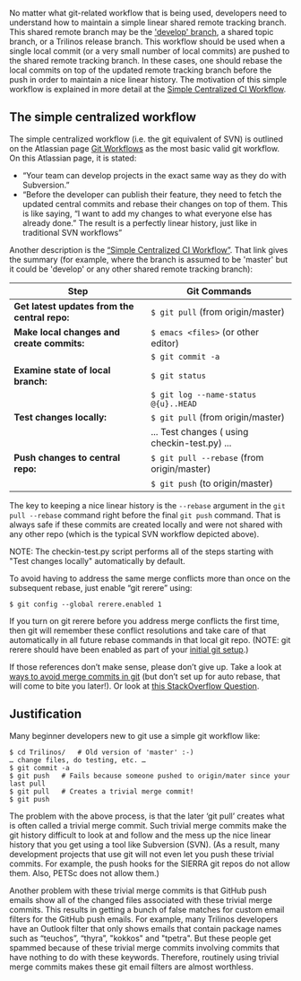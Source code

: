 No matter what git-related workflow that is being used, developers need to understand how to maintain a simple linear shared remote tracking branch.  This shared remote branch may be the ['develop' branch](https://github.com/trilinos/Trilinos/wiki/VC-|-'develop'-'master'-workflow), a shared topic branch, or a Trilinos release branch.  This workflow should be used when a single local commit (or a very small number of local commits) are pushed to the shared remote tracking branch.  In these cases, one should rebase the local commits on top of the updated remote tracking branch before the push in order to maintain a nice linear history.  The motivation of this simple workflow is explained in more detail at the [Simple Centralized CI Workflow](https://docs.google.com/document/d/1uVQYI2cmNx09fDkHDA136yqDTqayhxqfvjFiuUue7wo/edit#heading=h.7z34akh7lsvp).

## The simple centralized workflow

The simple centralized workflow (i.e. the git equivalent of SVN) is outlined on the Atlassian page [Git Workflows](https://www.atlassian.com/pt/git/workflows#!workflow-centralized) as the most basic valid git workflow.  On this Atlassian page, it is stated:

* “Your team can develop projects in the exact same way as they do with Subversion.”
* “Before the developer can publish their feature, they need to fetch the updated central commits and rebase their changes on top of them. This is like saying, “I want to add my changes to what everyone else has already done.” The result is a perfectly linear history, just like in traditional SVN workflows”

Another description is the [“Simple Centralized CI Workflow”](https://docs.google.com/document/d/1uVQYI2cmNx09fDkHDA136yqDTqayhxqfvjFiuUue7wo/edit#heading=h.7z34akh7lsvp).  That link gives the summary (for example, where the branch is assumed to be 'master' but it could be 'develop' or any other shared remote tracking branch):

| Step                                          | Git Commands |
| ---                                           | --- |
| **Get latest updates from the central repo:** | `$ git pull` (from origin/master) |
| **Make local changes and create commits:**    | `$ emacs <files>`   (or other editor) |
|                                               | `$ git commit -a` |
| **Examine state of local branch:**            | `$ git status` |
|                                               | `$ git log --name-status @{u}..HEAD` |
| **Test changes locally:**                     | `$ git pull` (from origin/master) |
|                                               | ... Test changes ( using checkin-test.py) ... |
| **Push changes to central repo:**             | `$ git pull --rebase` (from origin/master) |
|                                               | `$ git push`  (to origin/master) |

The key to keeping a nice linear history is the `--rebase` argument in the `git pull --rebase` command right before the final `git push` command.  That is always safe if these commits are created locally and were not shared with any other repo (which is the typical SVN workflow depicted above).

NOTE: The checkin-test.py script performs all of the steps starting with "Test changes locally" automatically by default.

To avoid having to address the same merge conflicts more than once on the subsequent rebase, just enable “git rerere” using:

```
$ git config --global rerere.enabled 1
```

If you turn on git rerere before you address merge conflicts the first time, then git will remember these conflict resolutions and take care of that automatically in all future rebase commands in that local git repo.  (NOTE: git rerere should have been enabled as part of your [initial git setup](https://github.com/trilinos/Trilinos/wiki/VC-|-Initial-Setup).)

If those references don’t make sense, please don’t give up.  Take a look at [ways to avoid merge commits in git](http://kernowsoul.com/blog/2012/06/20/4-ways-to-avoid-merge-commits-in-git/) (but don’t set up for auto rebase, that will come to bite you later!).  Or look at [this StackOverflow Question](http://stackoverflow.com/questions/25614345/rebase-onto-upstream-changes-with-non-trivial-merge-commits-present-locally).

## Justification

Many beginner developers new to git use a simple git workflow like:

```
$ cd Trilinos/   # Old version of 'master' :-)
… change files, do testing, etc. …
$ git commit -a
$ git push   # Fails because someone pushed to origin/mater since your last pull
$ git pull   # Creates a trivial merge commit!
$ git push
```

The problem with the above process, is that the later ‘git pull’ creates what is often called a trivial merge commit.  Such trivial merge commits make the git history difficult to look at and follow and the mess up the nice linear history that you get using a tool like Subversion (SVN).  (As a result, many development projects that use git will not even let you push these trivial commits.  For example, the push hooks for the SIERRA git repos do not allow them.  Also, PETSc does not allow them.)

Another problem with these trivial merge commits is that GitHub push emails show all of the changed files associated with these trivial merge commits.  This results in getting a bunch of false matches for custom email filters for the GitHub push emails.  For example, many Trilinos developers have an Outlook filter that only shows emails that contain package names such as “teuchos”, “thyra”, "kokkos" and "tpetra".  But these people get spammed because of these trivial merge commits involving commits that have nothing to do with these keywords.  Therefore, routinely using trivial merge commits makes these git email filters are almost worthless.
